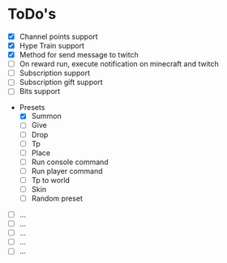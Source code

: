 # ToDo's
- [x] Channel points support
- [x] Hype Train support
- [X] Method for send message to twitch
- [ ] On reward run, execute notification on minecraft and twitch
- [ ] Subscription support
- [ ] Subscription gift support
- [ ] Bits support
- Presets
  - [x] Summon
  - [ ] Give
  - [ ] Drop
  - [ ] Tp
  - [ ] Place
  - [ ] Run console command
  - [ ] Run player command
  - [ ] Tp to world
  - [ ] Skin
  - [ ] Random preset
- [ ] ...
- [ ] ...
- [ ] ...
- [ ] ...
- [ ] ...